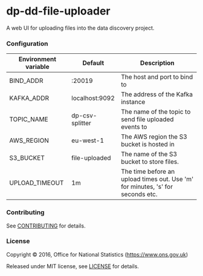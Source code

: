 dp-dd-file-uploader
================

A web UI for uploading files into the data discovery project.

### Configuration

| Environment variable | Default | Description
| -------------------- | ------- | -----------
| BIND_ADDR            | :20019           | The host and port to bind to
| KAFKA_ADDR           | localhost:9092   | The address of the Kafka instance
| TOPIC_NAME           | dp-csv-splitter  | The name of the topic to send file uploaded events to
| AWS_REGION           | eu-west-1        | The AWS region the S3 bucket is hosted in
| S3_BUCKET            | file-uploaded    | The name of the S3 bucket to store files.
| UPLOAD_TIMEOUT       | 1m               | The time before an upload times out. Use 'm' for minutes, 's' for seconds etc.

### Contributing

See [CONTRIBUTING](CONTRIBUTING.md) for details.

### License

Copyright ©‎ 2016, Office for National Statistics (https://www.ons.gov.uk)

Released under MIT license, see [LICENSE](LICENSE.md) for details.
